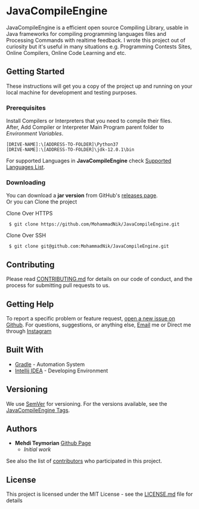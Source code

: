 # JavaCompileEngine
JavaCompileEngine is a efficient open source Compiling Library, usable in Java frameworks for compiling programming languages files and Processing Commands with realtime feedback. I wrote this project out of curiosity but it's useful in many situations e.g. Programming Contests Sites, Online Compilers, Online Code Learning and etc.

## Getting Started

These instructions will get you a copy of the project up and running on your local machine for development and testing purposes.

### Prerequisites

Install Compilers or Interpreters that you need to compile their files.  
After, Add Compiler or Interpreter Main Program parent folder to *Environment Variables*.  
~~~Text
[DRIVE-NAME]:\[ADDRESS-TO-FOLDER]\Python37
[DRIVE-NAME]:\[ADDRESS-TO-FOLDER]\jdk-12.0.1\bin
~~~
For supported Languages in **JavaCompileEngine** check [Supported Languages List](https://github.com/MohammadNik/JavaCompileEngine/blob/master/SupportedLanguages). 

### Downloading
You can download a **jar version** from GitHub's [releases page](https://github.com/MohammadNik/JavaCompileEngine/releases).  
Or you can Clone the project  

Clone Over HTTPS
~~~git
 $ git clone https://github.com/MohammadNik/JavaCompileEngine.git
~~~
Clone Over SSH
~~~git
 $ git clone git@github.com:MohammadNik/JavaCompileEngine.git
~~~

## Contributing

Please read [CONTRIBUTING.md](https://github.com/MohammadNik/JavaCompileEngine/blob/master/CONTRIBUTING.md) for details on our code of conduct, and the process for submitting pull requests to us.

## Getting Help
To report a specific problem or feature request, [open a new issue on Github](https://github.com/MohammadNik/JavaCompileEngine/blob/master/CONTRIBUTING.md). For questions, suggestions, or anything else, [Email](mailto:mehditeymorian322@gmail.com) me or Direct me through [Instagram](https://www.instagram.com/nik_teymorian/)

## Built With

*  [Gradle](https://maven.apache.org/) - Automation System
*  [Intellij IDEA](https://www.jetbrains.com/idea/) - Developing Environment

## Versioning

We use [SemVer](http://semver.org/) for versioning. For the versions available, see the [JavaCompileEngine Tags](https://github.com/MohammadNik/JavaCompileEngine/tags). 

## Authors

* **Mehdi Teymorian** [Github Page](https://github.com/MohammadNik) 
  *  *Initial work*   

See also the list of [contributors](https://github.com/MohammadNik/JavaCompileEngine/graphs/contributors) who participated in this project.

## License

This project is licensed under the MIT License - see the [LICENSE.md](https://github.com/MohammadNik/JavaCompileEngine/blob/master/LICENSE) file for details
